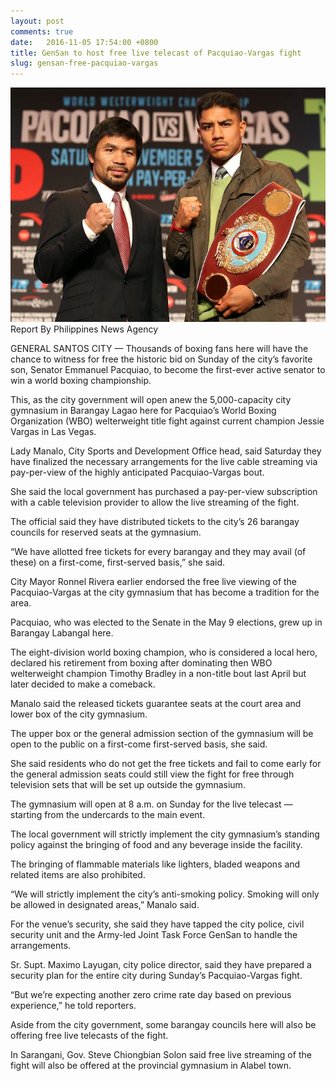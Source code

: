 ```yaml
---
layout: post
comments: true
date:   2016-11-05 17:54:00 +0800
title: GenSan to host free live telecast of Pacquiao-Vargas fight
slug: gensan-free-pacquiao-vargas
---
```


![Pacquiao Vargas](/img/blog/pacquiao-vargas.jpg)
Report By Philippines News Agency

GENERAL SANTOS CITY — Thousands of boxing fans here will have the chance to witness for free the historic bid on Sunday of the city’s favorite son, Senator Emmanuel Pacquiao, to become the first-ever active senator to win a world boxing championship.

This, as the city government will open anew the 5,000-capacity city gymnasium in Barangay Lagao here for Pacquiao’s World Boxing Organization (WBO) welterweight title fight against current champion Jessie Vargas in Las Vegas.

Lady Manalo, City Sports and Development Office head, said Saturday they have finalized the necessary arrangements for the live cable streaming via pay-per-view of the highly anticipated Pacquiao-Vargas bout.

She said the local government has purchased a pay-per-view subscription with a cable television provider to allow the live streaming of the fight.

The official said they have distributed tickets to the city’s 26 barangay councils for reserved seats at the gymnasium.

“We have allotted free tickets for every barangay and they may avail (of these) on a first-come, first-served basis,” she said.

City Mayor Ronnel Rivera earlier endorsed the free live viewing of the Pacquiao-Vargas at the city gymnasium that has become a tradition for the area.

Pacquiao, who was elected to the Senate in the May 9 elections, grew up in Barangay Labangal here.

The eight-division world boxing champion, who is considered a local hero, declared his retirement from boxing after dominating then WBO welterweight champion Timothy Bradley in a non-title bout last April but later decided to make a comeback.

Manalo said the released tickets guarantee seats at the court area and lower box of the city gymnasium.

The upper box or the general admission section of the gymnasium will be open to the public on a first-come first-served basis, she said.

She said residents who do not get the free tickets and fail to come early for the general admission seats could still view the fight for free through television sets that will be set up outside the gymnasium.

The gymnasium will open at 8 a.m. on Sunday for the live telecast — starting from the undercards to the main event.

The local government will strictly implement the city gymnasium’s standing policy against the bringing of food and any beverage inside the facility.

The bringing of flammable materials like lighters, bladed weapons and related items are also prohibited.

“We will strictly implement the city’s anti-smoking policy. Smoking will only be allowed in designated areas,” Manalo said.

For the venue’s security, she said they have tapped the city police, civil security unit and the Army-led Joint Task Force GenSan to handle the arrangements.

Sr. Supt. Maximo Layugan, city police director, said they have prepared a security plan for the entire city during Sunday’s Pacquiao-Vargas fight.

“But we’re expecting another zero crime rate day based on previous experience,” he told reporters.

Aside from the city government, some barangay councils here will also be offering free live telecasts of the fight.

In Sarangani, Gov. Steve Chiongbian Solon said free live streaming of the fight will also be offered at the provincial gymnasium in Alabel town.